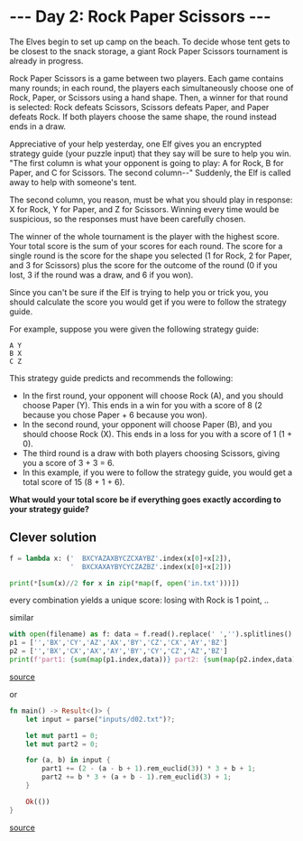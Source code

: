 # --- Day 2: Rock Paper Scissors ---

The Elves begin to set up camp on the beach. To decide whose tent gets to be closest to the snack storage, a giant Rock Paper Scissors tournament is already in progress.

Rock Paper Scissors is a game between two players. Each game contains many rounds; in each round, the players each simultaneously choose one of Rock, Paper, or Scissors using a hand shape. Then, a winner for that round is selected: Rock defeats Scissors, Scissors defeats Paper, and Paper defeats Rock. If both players choose the same shape, the round instead ends in a draw.

Appreciative of your help yesterday, one Elf gives you an encrypted strategy guide (your puzzle input) that they say will be sure to help you win. "The first column is what your opponent is going to play: A for Rock, B for Paper, and C for Scissors. The second column--" Suddenly, the Elf is called away to help with someone's tent.

The second column, you reason, must be what you should play in response: X for Rock, Y for Paper, and Z for Scissors. Winning every time would be suspicious, so the responses must have been carefully chosen.

The winner of the whole tournament is the player with the highest score. Your total score is the sum of your scores for each round. The score for a single round is the score for the shape you selected (1 for Rock, 2 for Paper, and 3 for Scissors) plus the score for the outcome of the round (0 if you lost, 3 if the round was a draw, and 6 if you won).

Since you can't be sure if the Elf is trying to help you or trick you, you should calculate the score you would get if you were to follow the strategy guide.

For example, suppose you were given the following strategy guide:

```
A Y
B X
C Z
```

This strategy guide predicts and recommends the following:

- In the first round, your opponent will choose Rock (A), and you should choose Paper (Y). This ends in a win for you with a score of 8 (2 because you chose Paper + 6 because you won).
- In the second round, your opponent will choose Paper (B), and you should choose Rock (X). This ends in a loss for you with a score of 1 (1 + 0).
- The third round is a draw with both players choosing Scissors, giving you a score of 3 + 3 = 6.
- In this example, if you were to follow the strategy guide, you would get a total score of 15 (8 + 1 + 6).

**What would your total score be if everything goes exactly according to your strategy guide?**

## Clever solution

```python
f = lambda x: ('  BXCYAZAXBYCZCXAYBZ'.index(x[0]+x[2]),
               '  BXCXAXAYBYCYCZAZBZ'.index(x[0]+x[2]))

print(*[sum(x)//2 for x in zip(*map(f, open('in.txt')))])
```

every combination yields a unique score: losing with Rock is 1 point, ..

similar

```python
with open(filename) as f: data = f.read().replace(' ','').splitlines()
p1 = ['','BX','CY','AZ','AX','BY','CZ','CX','AY','BZ']
p2 = ['','BX','CX','AX','AY','BY','CY','CZ','AZ','BZ']
print(f'part1: {sum(map(p1.index,data))} part2: {sum(map(p2.index,data))}')
```

[source](https://www.reddit.com/r/adventofcode/comments/zac2v2/comment/iylda9n/?utm_source=share&utm_medium=web2x&context=3)

or

```rust
fn main() -> Result<()> {
    let input = parse("inputs/d02.txt")?;

    let mut part1 = 0;
    let mut part2 = 0;

    for (a, b) in input {
        part1 += (2 - (a - b + 1).rem_euclid(3)) * 3 + b + 1;
        part2 += b * 3 + (a + b - 1).rem_euclid(3) + 1;
    }

    Ok(())
}
```
[source](https://www.reddit.com/r/adventofcode/comments/zac2v2/comment/iyliutl/?utm_source=share&utm_medium=web2x&context=3)
